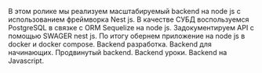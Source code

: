 В этом ролике мы реализуем масштабируемый backend на node js с использованием фреймворка Nest js. В качестве СУБД воспользуемся PostgreSQL в связке с ORM Sequelize на node js. Задокументируем API с помощью SWAGER nest js. По итогу обернем приложение на node js в docker и docker compose.
Backend разработка. Backend для начинающих. Продвинутый backend. Backend уроки. Backend на Javascript. 